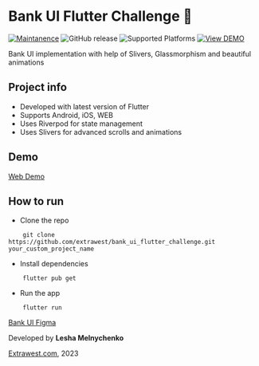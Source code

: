 # Bank UI Flutter Challenge 💸

[![Maintanence](https://img.shields.io/badge/Maintenance-yes-blue.svg)]()
![GitHub release](https://img.shields.io/badge/release-v1.0.0-blue)
![Supported Platforms](https://img.shields.io/badge/Platform-Android%20|%20iOS%20|%20Web%20%20-blue.svg?logo=flutter)
[![View DEMO](https://img.shields.io/badge/VIEW-DEMO-lightgreen.svg)](https://stellular-centaur-5592ec.netlify.app/#/)

Bank UI implementation with help of Slivers, Glassmorphism and beautiful animations

## Project info
- Developed with latest version of Flutter
- Supports Android, iOS, WEB
- Uses Riverpod for state management
- Uses Slivers for advanced scrolls and animations

## Demo 
[Web Demo](https://stellular-centaur-5592ec.netlify.app/#/)

## How to run
- Clone the repo
```shell
    git clone https://github.com/extrawest/bank_ui_flutter_challenge.git your_custom_project_name
```
- Install dependencies
```shell
    flutter pub get
```
- Run the app
```shell
    flutter run
```

[Bank UI Figma](https://www.figma.com/community/file/967000607649358851)

Developed by **Lesha Melnychenko**

[Extrawest.com](https://www.extrawest.com), 2023
